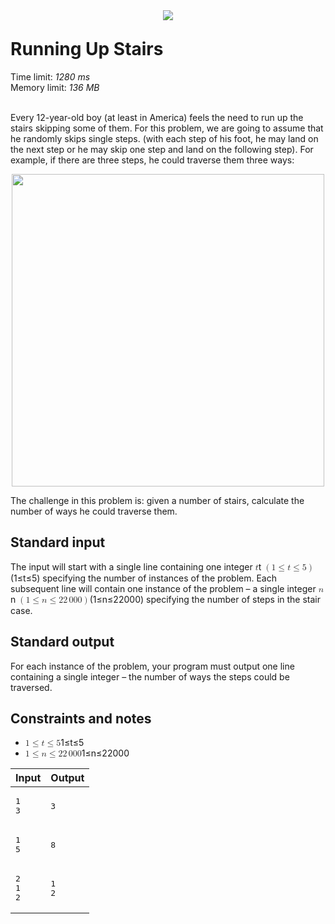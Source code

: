 <div style="width: 100%;"><div style="text-align: center;"><img src="/static/svg/XtremeLogo.svg" style="max-width: 360px; margin-bottom: -10px;"></div><div class="text-center"><h1>Running Up Stairs</h1><div>Time limit: <em>1280 ms</em><br>Memory limit: <em>136 MB</em><br><br></div><div></div></div><div><p>Every 12-year-old boy (at least in America) feels the need to run up the stairs skipping some of them.  For this problem, we are going to assume that he randomly skips single steps. (with each step of his foot, he may land on the next step or he may skip one step and land on the following step).  For example, if there are three steps, he could traverse them three ways:
</p><p><img src="https://publicmedia1.csacademy.com/public/1507909784-2755746033.png" width="500" style="margin: 0px auto; display: block;">
</p><p>The challenge in this problem is: given a number of stairs, calculate the number of ways he could traverse them.
</p><h2> Standard input
</h2><p>The input will start with a single line containing one integer <span><span class="katex"><span class="katex-mathml"><math><semantics><mrow><mi>t</mi></mrow><annotation encoding="application/x-tex">t</annotation></semantics></math></span><span class="katex-html" aria-hidden="true"><span class="strut" style="height:0.61508em;"></span><span class="strut bottom" style="height:0.61508em;vertical-align:0em;"></span><span class="base textstyle uncramped"><span class="mord mathit">t</span></span></span></span></span> <span><span class="katex"><span class="katex-mathml"><math><semantics><mrow><mo>(</mo><mn>1</mn><mo>≤</mo><mi>t</mi><mo>≤</mo><mn>5</mn><mo>)</mo></mrow><annotation encoding="application/x-tex">(1 \leq t \leq 5)</annotation></semantics></math></span><span class="katex-html" aria-hidden="true"><span class="strut" style="height:0.75em;"></span><span class="strut bottom" style="height:1em;vertical-align:-0.25em;"></span><span class="base textstyle uncramped"><span class="mopen">(</span><span class="mord mathrm">1</span><span class="mrel">≤</span><span class="mord mathit">t</span><span class="mrel">≤</span><span class="mord mathrm">5</span><span class="mclose">)</span></span></span></span></span> specifying the number of instances of the problem.  Each subsequent line will contain one instance of the problem – a single integer <span><span class="katex"><span class="katex-mathml"><math><semantics><mrow><mi>n</mi></mrow><annotation encoding="application/x-tex">n</annotation></semantics></math></span><span class="katex-html" aria-hidden="true"><span class="strut" style="height:0.43056em;"></span><span class="strut bottom" style="height:0.43056em;vertical-align:0em;"></span><span class="base textstyle uncramped"><span class="mord mathit">n</span></span></span></span></span> <span><span class="katex"><span class="katex-mathml"><math><semantics><mrow><mo>(</mo><mn>1</mn><mo>≤</mo><mi>n</mi><mo>≤</mo><mn>2</mn><mn>2</mn><mspace width="0.16667em"></mspace><mn>0</mn><mn>0</mn><mn>0</mn><mo>)</mo></mrow><annotation encoding="application/x-tex">(1 \leq n \leq 22\,000)</annotation></semantics></math></span><span class="katex-html" aria-hidden="true"><span class="strut" style="height:0.75em;"></span><span class="strut bottom" style="height:1em;vertical-align:-0.25em;"></span><span class="base textstyle uncramped"><span class="mopen">(</span><span class="mord mathrm">1</span><span class="mrel">≤</span><span class="mord mathit">n</span><span class="mrel">≤</span><span class="mord mathrm">2</span><span class="mord mathrm">2</span><span class="mord mspace thinspace"></span><span class="mord mathrm">0</span><span class="mord mathrm">0</span><span class="mord mathrm">0</span><span class="mclose">)</span></span></span></span></span> specifying the number of steps in the stair case.
</p><h2> Standard output
</h2><p>For each instance of the problem, your program must output one line containing a single integer – the number of ways the steps could be traversed.
</p><h2> Constraints and notes
</h2><ul><li><span><span class="katex"><span class="katex-mathml"><math><semantics><mrow><mn>1</mn><mo>≤</mo><mi>t</mi><mo>≤</mo><mn>5</mn></mrow><annotation encoding="application/x-tex">1 \leq t \leq 5</annotation></semantics></math></span><span class="katex-html" aria-hidden="true"><span class="strut" style="height:0.64444em;"></span><span class="strut bottom" style="height:0.78041em;vertical-align:-0.13597em;"></span><span class="base textstyle uncramped"><span class="mord mathrm">1</span><span class="mrel">≤</span><span class="mord mathit">t</span><span class="mrel">≤</span><span class="mord mathrm">5</span></span></span></span></span> 
</li><li><span><span class="katex"><span class="katex-mathml"><math><semantics><mrow><mn>1</mn><mo>≤</mo><mi>n</mi><mo>≤</mo><mn>2</mn><mn>2</mn><mspace width="0.16667em"></mspace><mn>0</mn><mn>0</mn><mn>0</mn></mrow><annotation encoding="application/x-tex">1 \leq n \leq 22\,000</annotation></semantics></math></span><span class="katex-html" aria-hidden="true"><span class="strut" style="height:0.64444em;"></span><span class="strut bottom" style="height:0.78041em;vertical-align:-0.13597em;"></span><span class="base textstyle uncramped"><span class="mord mathrm">1</span><span class="mrel">≤</span><span class="mord mathit">n</span><span class="mrel">≤</span><span class="mord mathrm">2</span><span class="mord mathrm">2</span><span class="mord mspace thinspace"></span><span class="mord mathrm">0</span><span class="mord mathrm">0</span><span class="mord mathrm">0</span></span></span></span></span> 
</li></ul><p><table class=" table-36"><thead><tr><th>Input</th><th>Output</th></tr></thead><tbody><tr><td><pre>1
3
</pre></td><td><pre>3
</pre></td></tr><tr><td><pre>1
5
</pre></td><td><pre>8
</pre></td></tr><tr><td><pre>2
1
2
</pre></td><td><pre>1
2
</pre></td></tr></tbody></table></p></div></div>